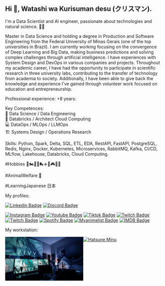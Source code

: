 ## Hi 👋, Watashi wa Kurisuman desu (クリスマン). 
I'm a Data Scientist and AI engineer, passionate about technologies and natural science. 👨‍💻

Master in Data Science and holding a degree in Production and Software Engineering from the Federal University of Minas Gerais (one of the top universities in Brazil). I am currently working focusing on the convergence of Deep Learning and Big Data, making business predictions and solving complex challenges through artificial intelligence. I have experiences with System Design and DevOps in various companies and projects. Throughout my academic career, I have had the opportunity to participate in scientific research in three university labs, contributing to the transfer of technology from academia to society. Additionally, I have been able to give back the knowledge and experience I've gained through volunteer work focused on education and entrepreneurship.

Professional experience: +8 years:

Key Competences:<br>
🧠 Data Science / Data Engineering <br>
🚀 Databricks / Architect Cloud Computing <br>
💻 DataOps / MLOps / LLMOps <br> 
🏗️ Systems Design / Operations Research <br>

Skills:
Python, Spark, Delta, SQL, ETL, EDA, RestAPI, FastAPI, PostgreSQL, Redis, Nginx, Docker, Kubernetes, Microservices, RabbitMQ, Kafka, CI/CD, MLflow, Lakehouse, Databricks, Cloud Computing.

#Hobbies 🎻🏍️🚴‍♀️🛼✈️📸🎮🇯🇵

#AnimalWelfare 🐺

#LearningJapanese 日本

My profiles:

[![Linkedin Badge](https://img.shields.io/badge/-LinkedIn-blue?style=flat-square&logo=Linkedin&logoColor=white&link=https://www.linkedin.com/in/klysman08/?useTarget=_blank)](https://www.linkedin.com/in/klysman08/?useTarget=_blank)
[![Discord Badge](https://img.shields.io/badge/-Discord-blue?style=flat-square&logo=Discord&logoColor=white&link=https://discordapp.com/users/584892602071908369/?useTarget=_blank)](https://discordapp.com/users/584892602071908369/?useTarget=_blank)

[![Instagram Badge](https://img.shields.io/badge/-Instagram-C13584?style=flat-square&logo=Instagram&logoColor=white&link=https://www.instagram.com/klysman.ka_?useTarget=_blank)](https://www.instagram.com/klysman.ka_/?useTarget=_blank)
[![Youtube Badge](https://img.shields.io/badge/-Youtube-C13584?style=flat-square&logo=Youtube&logoColor=white&link=https://www.youtube.com/@Klysman08/)](https://www.youtube.com/@Klysman08/?useTarget=_blank)
[![Tiktok Badge](https://img.shields.io/badge/-Tiktok-C13584?style=flat-square&logo=Tiktok&logoColor=white&link=https://www.tiktok.com/@klysman.ka/)](https://www.tiktok.com/@klysman.ka/?useTarget=_blank)
[![Twitch Badge](https://img.shields.io/badge/-Twitch-C13584?style=flat-square&logo=Twitch&logoColor=white&link=https://www.twitch.tv/klysman08/)](https://www.twitch.tv/klysman08/?useTarget=_blank)
[![Twitch Badge](https://img.shields.io/badge/-Steam-C13584?style=flat-square&logo=Steam&logoColor=white&link=https://steamcommunity.com/id/klysman08/)](https://steamcommunity.com/id/klysman08/?useTarget=_blank)
[![Spotify Badge](https://img.shields.io/badge/-Spotify-C13584?style=flat-square&logo=Spotify&logoColor=white&link=https://open.spotify.com/user/22dhyrbqosqbbftmnhgdliheq)](https://open.spotify.com/user/22dhyrbqosqbbftmnhgdliheq?useTarget=_blank)
[![Myanimelist Badge](https://img.shields.io/badge/-Myanimelist-C13584?style=flat-square&logo=Myanimelist&logoColor=white&link=https://myanimelist.net/profile/Klysman08)](https://myanimelist.net/profile/Klysman08?useTarget=_blank)
[![IMDB Badge](https://img.shields.io/badge/-IMDB-C13584?style=flat-square&logo=IMDB&logoColor=white&link=https://www.imdb.com/user/ur129114315)](https://www.imdb.com/user/ur129114315?useTarget=_blank)

My workstation: 
<div style="display: flex;">
  <img src="https://github.com/klysman08/klysman08/blob/master/my-workstation.jpg" alt="Imagem 1" style="width: 50%; ">
  <a href="https://miku.detakai.com/">
    <img src="https://s3.detakai.com/miku-gif-flip.gif" alt="Hatsune Minu" style="width: 50%;">
  </a>
</div>
